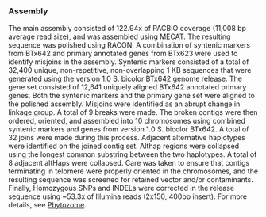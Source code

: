 ### Assembly
The main assembly consisted of 122.94x of PACBIO coverage (11,008 bp average read size), and was assembled using MECAT. The resulting sequence was polished using RACON. A combination of syntenic markers from BTx642 and primary annotated genes from BTx623 were used to identify misjoins in the assembly. Syntenic markers consisted of a total of 32,400 unique, non-repetitive, non-overlapping 1 KB sequences that were generated using the version 1.0 S. bicolor BTx642 genome release. The gene set consisted of 12,641 uniquely aligned BTx642 annotated primary genes. Both the syntenic markers and the primary gene set were aligned to the polished assembly. Misjoins were identified as an abrupt change in linkage group. A total of 9 breaks were made. The broken contigs were then ordered, oriented, and assembled into 10 chromosomes using combined syntenic markers and genes from version 1.0 S. bicolor BTx642. A total of 32 joins were made during this process. Adjacent alternative haplotypes were identified on the joined contig set. Althap regions were collapsed using the longest common substring between the two haplotypes. A total of 8 adjacent altHaps were collapsed. Care was taken to ensure that contigs terminating in telomere were properly oriented in the chromosomes, and the resulting sequence was screened for retained vector and/or contaminants. Finally, Homozygous SNPs and INDELs were corrected in the release sequence using ~53.3x of Illumina reads (2x150, 400bp insert). For more details, see [Phytozome](https://phytozome-next.jgi.doe.gov/info/Sbicolor_v5_1).

